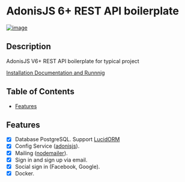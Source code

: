 # AdonisJS 6+ REST API boilerplate

[![image](https://miro.medium.com/v2/resize:fit:1400/1*9fWIkINvrOfiQwQsmg9UJQ.png)](https://github.com/new?template_name=adonisjs-boilerplate&template_owner=Tagada216)

## Description <!-- omit in toc -->

AdonisJS V6+ REST API boilerplate for typical project

[Installation Documentation and Runnnig](/docs/installing-and-running.md)

## Table of Contents <!-- omit in toc -->
- [Features](#features)

## Features

- [x] Database PostgreSQL. Support [LucidORM](https://lucid.adonisjs.com/docs/introduction)
- [x] Config Service ([adonisjs](https://docs.adonisjs.com/guides/config-providers)).
- [x] Mailing ([nodemailer](https://www.npmjs.com/package/nodemailer)).
- [x] Sign in and sign up via email.
- [x] Social sign in (Facebook, Google).
- [x] Docker.